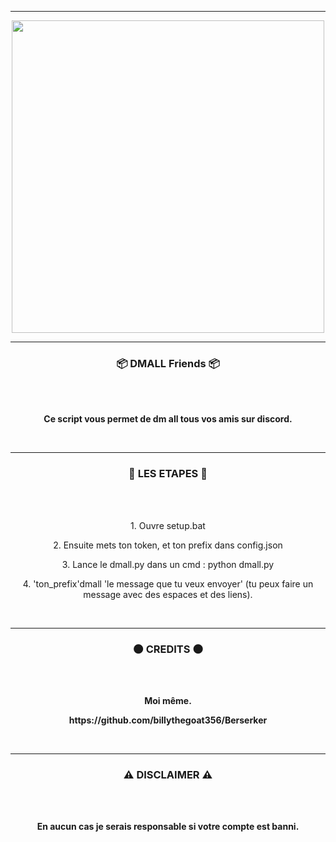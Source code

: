-----

<p align="center">
<img src="https://c.tenor.com/KO6BR15mTv0AAAAC/anime.gif", width="500", height="500">
</p>

-----

### <p align="center">📦 DMALL Friends 📦</p>

<br><br>
<p align="center">
<strong>
Ce script vous permet de dm all tous vos amis sur discord.
<br>
</strong>
</p>
<br>

-----

### <p align="center">**📒 LES ETAPES 📒**</p>

<br><br>
<p align="center">
1. Ouvre setup.bat
<p align="center">
2. Ensuite mets ton token, et ton prefix dans config.json
<p align="center">
3. Lance le dmall.py dans un cmd : python dmall.py
<p align="center">
4. 'ton_prefix'dmall 'le message que tu veux envoyer' (tu peux faire un message avec des espaces et des liens).
<br>
</p>
<br>

-----

### <p align="center">**🌑 CREDITS 🌑**</p>

<br><br>
<p align="center">
<strong>
Moi même.
<p align="center">
https://github.com/billythegoat356/Berserker
<br>
</strong>
</p>
<br>

-----

### <p align="center">**⚠ DISCLAIMER ⚠**</p>

<br><br>
<p align="center">
<strong>
En aucun cas je serais responsable si votre compte est banni.
<br>
</strong>
</p>
<br>
